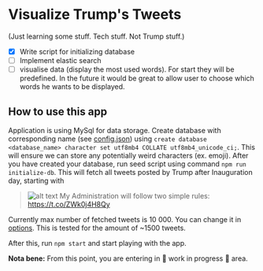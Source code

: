 # Visualize Trump's Tweets
(Just learning some stuff. Tech stuff. Not Trump stuff.)

- [x] Write script for initializing database
- [ ] Implement elastic search
- [ ] visualise data (display the most used words). For start they will be predefined. In the future it would be great to allow user to choose
which words he wants to be displayed.

## How to use this app

Application is using MySql for data storage. Create database with corresponding name
(see [config.json](https://github.com/vukoviciv/trumpTweetsVisualisation/blob/master/config/config.json "JSON config file"))
using `create database <database_name> character set utf8mb4 COLLATE utf8mb4_unicode_ci;`. This will ensure we can store any
potentially weird characters (ex. emoji). After you have created your database, run seed script using command
`npm run initialize-db`. This will fetch all tweets posted by Trump after Inauguration day, starting with
> ![alt text](https://pbs.twimg.com/profile_images/874276197357596672/kUuht00m_normal.jpg "Profile picture") My Administration will follow two simple rules: https://t.co/ZWk0j4H8Qy

Currently max number of fetched tweets is 10 000. You can change it in [options](https://github.com/vukoviciv/trumpTweetsVisualisation/blob/master/lib/options.js#L2 "maxNumberOfTweets").
This is tested for the amount of ~1500 tweets.

After this, run `npm start` and start playing with the app.

 **Nota bene:** From this point, you are entering in :construction: work in progress :construction: area.
